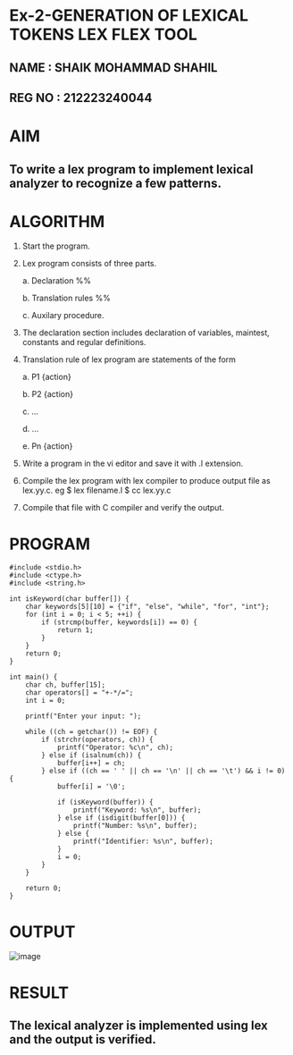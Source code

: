 # Ex-2-GENERATION OF LEXICAL TOKENS LEX FLEX TOOL
## NAME : SHAIK MOHAMMAD SHAHIL
## REG NO : 212223240044
# AIM
## To write a lex program to implement lexical analyzer to recognize a few patterns.
# ALGORITHM

1.	Start the program.

2.	Lex program consists of three parts.

     a.	Declaration %%

     b.	Translation rules %%

     c.	Auxilary procedure.

3.	The declaration section includes declaration of variables, maintest, constants and regular definitions.
4.	Translation rule of lex program are statements of the form

    a.	P1 {action}

    b.	P2 {action}

    c.	…

    d.	…

    e.	Pn {action}

5.	Write a program in the vi editor and save it with .l extension.

6.	Compile the lex program with lex compiler to produce output file as lex.yy.c. eg $ lex filename.l $ cc lex.yy.c
7.	Compile that file with C compiler and verify the output.

# PROGRAM
```
#include <stdio.h>
#include <ctype.h>
#include <string.h>

int isKeyword(char buffer[]) {
    char keywords[5][10] = {"if", "else", "while", "for", "int"};
    for (int i = 0; i < 5; ++i) {
        if (strcmp(buffer, keywords[i]) == 0) {
            return 1;
        }
    }
    return 0;
}

int main() {
    char ch, buffer[15];
    char operators[] = "+-*/=";
    int i = 0;

    printf("Enter your input: ");
    
    while ((ch = getchar()) != EOF) {
        if (strchr(operators, ch)) {
            printf("Operator: %c\n", ch);
        } else if (isalnum(ch)) {
            buffer[i++] = ch;
        } else if ((ch == ' ' || ch == '\n' || ch == '\t') && i != 0) {
            buffer[i] = '\0';

            if (isKeyword(buffer)) {
                printf("Keyword: %s\n", buffer);
            } else if (isdigit(buffer[0])) {
                printf("Number: %s\n", buffer);
            } else {
                printf("Identifier: %s\n", buffer);
            }
            i = 0;
        }
    }

    return 0;
}

```
# OUTPUT
![image](https://github.com/user-attachments/assets/8cbb9b14-801d-4868-9201-67928b2af99c)

# RESULT
## The lexical analyzer is implemented using lex and the output is verified.
